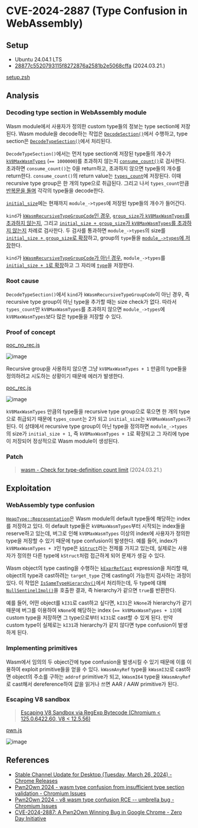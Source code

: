 # CVE-2024-2887 (Type Confusion in WebAssembly)

## Setup

- Ubuntu 24.04.1 LTS
- [28877c5520793115f8272876a2581b2e5068cffa](https://chromium.googlesource.com/v8/v8/+/28877c5520793115f8272876a2581b2e5068cffa) (2024.03.21.)

[setup.zsh](./setup.zsh)

## Analysis

### Decoding type section in WebAssembly module

Wasm module에서 사용자가 정의한 custom type들의 정보는 type section에 저장된다. Wasm module을 decode하는 작업은 [`DecodeSection()`](https://source.chromium.org/chromium/v8/v8/+/28877c5520793115f8272876a2581b2e5068cffa:src/wasm/module-decoder-impl.h;l=417)에서 수행하고, type section은 [`DecodeTypeSection()`](https://source.chromium.org/chromium/v8/v8/+/28877c5520793115f8272876a2581b2e5068cffa:src/wasm/module-decoder-impl.h;l=621)에서 처리된다.

`DecodeTypeSection()`에서는 먼저 type section에 저장된 type들의 개수가 [`kV8MaxWasmTypes`](https://source.chromium.org/chromium/v8/v8/+/28877c5520793115f8272876a2581b2e5068cffa:src/wasm/wasm-limits.h;l=29) (`== 1000000`)를 초과하지 않는지 [`consume_count()`](https://source.chromium.org/chromium/v8/v8/+/28877c5520793115f8272876a2581b2e5068cffa:src/wasm/module-decoder-impl.h;l=1847)로 검사한다. 초과하면 `consume_count()`는 0을 return하고, 초과하지 않으면 type들의 개수를 return한다. `consume_count()`의 return value는 [`types_count`](https://source.chromium.org/chromium/v8/v8/+/28877c5520793115f8272876a2581b2e5068cffa:src/wasm/module-decoder-impl.h;l=623)에 저장된다. 이때 recursive type group은 한 개의 type으로 취급된다. 그리고 나서 `types_count`만큼 [반복문을 돌며](https://source.chromium.org/chromium/v8/v8/+/28877c5520793115f8272876a2581b2e5068cffa:src/wasm/module-decoder-impl.h;l=625) 각각의 type들을 decode한다.

[`initial_size`](https://source.chromium.org/chromium/v8/v8/+/28877c5520793115f8272876a2581b2e5068cffa:src/wasm/module-decoder-impl.h;l=628)에는 현재까지 `module_->types`에 저장된 type들의 개수가 들어간다.

`kind`가 [`kWasmRecursiveTypeGroupCode`인 경우](https://source.chromium.org/chromium/v8/v8/+/28877c5520793115f8272876a2581b2e5068cffa:src/wasm/module-decoder-impl.h;l=629), [`group_size`가 `kV8MaxWasmTypes`를 초과하지 않는지](https://source.chromium.org/chromium/v8/v8/+/28877c5520793115f8272876a2581b2e5068cffa:src/wasm/module-decoder-impl.h;l=634), 그리고 [`initial_size + group_size`가 `kV8MaxWasmTypes`를 초과하지 않는지](https://source.chromium.org/chromium/v8/v8/+/28877c5520793115f8272876a2581b2e5068cffa:src/wasm/module-decoder-impl.h;l=637) 차례로 검사한다. 두 검사를 통과하면 `module_->types`의 size를 [`initial_size + group_size`로 확장](https://source.chromium.org/chromium/v8/v8/+/28877c5520793115f8272876a2581b2e5068cffa:src/wasm/module-decoder-impl.h;l=648)하고, group의 `type`들을 [`module_->types`에 저장](https://source.chromium.org/chromium/v8/v8/+/28877c5520793115f8272876a2581b2e5068cffa:src/wasm/module-decoder-impl.h;l=654)한다.

`kind`가 [`kWasmRecursiveTypeGroupCode`가 아닌 경우](https://source.chromium.org/chromium/v8/v8/+/28877c5520793115f8272876a2581b2e5068cffa:src/wasm/module-decoder-impl.h;l=662), `module_->types`를 [`initial_size + 1`로 확장](https://source.chromium.org/chromium/v8/v8/+/28877c5520793115f8272876a2581b2e5068cffa:src/wasm/module-decoder-impl.h;l=665)하고 그 자리에 [`type`](https://source.chromium.org/chromium/v8/v8/+/28877c5520793115f8272876a2581b2e5068cffa:src/wasm/module-decoder-impl.h;l=669)을 저장한다.

### Root cause

`DecodeTypeSection()`에서 `kind`가 `kWasmRecursiveTypeGroupCode`이 아닌 경우, 즉 recursive type group이 아닌 type을 추가할 때는 size check가 없다. 따라서 `types_count`만 `kV8MaxWasmTypes`를 초과하지 않으면 `module_->types`에 `kV8MaxWasmTypes`보다 많은 type들을 저장할 수 있다.

### Proof of concept

[poc_no_rec.js](./poc_no_rec.js)

![image](https://github.com/user-attachments/assets/91da6428-b7c2-4bf9-aac4-b02b7bfd321e)

Recursive group을 사용하지 않으면 그냥 `kV8MaxWasmTypes + 1` 만큼의 type들을 정의하려고 시도하는 상황이기 때문에 에러가 발생한다.

[poc_rec.js](./poc_rec.js)

![image](https://github.com/user-attachments/assets/12fc5ce4-18be-47f8-b676-8e2aef7f7659)

`kV8MaxWasmTypes` 만큼의 type들을 recursive type group으로 묶으면 한 개의 type으로 취급되기 때문에 `types_count`는 2가 되고 `initial_size`는 `kV8MaxWasmTypes`가 된다. 이 상태에서 recursive type group이 아닌 type을 정의하면 `module_->types`의 size가 `initial_size + 1`, 즉 `kV8MaxWasmTypes + 1`로 확장되고 그 자리에 type이 저장되어 정상적으로 Wasm module이 생성된다.

### Patch

> [wasm - Check for type-definition count limit](https://chromium.googlesource.com/v8/v8/+/b852ad701db21d6db5b34e66f4ec1cdccd2ec4d4) (2024.03.21.)

## Exploitation

### WebAssembly type confusion

[`HeapType::Representation`](https://source.chromium.org/chromium/v8/v8/+/28877c5520793115f8272876a2581b2e5068cffa:src/wasm/value-type.h;l=61)은 Wasm module의 default type들에 해당하는 index를 저장하고 있다. 이 default type들은 `kV8MaxWasmTypes`부터 시작되는 index들을 reserve하고 있는데, 버그로 인해 `kV8MaxWasmTypes` 이상의 index에 사용자가 정의한 type을 저장할 수 있기 때문에 type confusion이 발생한다. 예를 들어, index가 `kV8MaxWasmTypes + 3`인 type은 [`kStruct`](https://source.chromium.org/chromium/v8/v8/+/28877c5520793115f8272876a2581b2e5068cffa:src/wasm/value-type.h;l=65)라는 전제를 가지고 있는데, 실제로는 사용자가 정의한 다른 type에 `kStruct`처럼 접근하게 되어 문제가 생길 수 있다.

Wasm object의 type casting을 수행하는 [`kExprRefCast`](https://source.chromium.org/chromium/v8/v8/+/28877c5520793115f8272876a2581b2e5068cffa:src/wasm/function-body-decoder-impl.h;l=5097) expression을 처리할 때, object의 type과 cast하려는 `target_type` 간에 casting이 가능한지 검사하는 과정이 있다. 이 작업은 [`IsSameTypeHierarchy()`](https://source.chromium.org/chromium/v8/v8/+/28877c5520793115f8272876a2581b2e5068cffa:src/wasm/wasm-subtyping.cc;l=837)에서 처리하는데, 두 type에 대해 [`NullSentinelImpl()`](https://source.chromium.org/chromium/v8/v8/+/28877c5520793115f8272876a2581b2e5068cffa:src/wasm/wasm-subtyping.cc;l=99)을 호출한 결과, 즉 hierarchy가 같으면 `true`를 반환한다.

예를 들어, 어떤 object를 `kI31`로 cast하고 싶다면, `kI31`은 `kNone`과 hierarchy가 같기 때문에 버그를 이용하여 `kNone`에 해당하는 index (`== kV8MaxWasmTypes + 13`)에 custom type을 저장하면 그 type으로부터 `kI31`로 cast할 수 있게 된다. 만약 custom type이 실제로는 `kI31`과 hierarchy가 같지 않다면 type confusion이 발생하게 된다.

### Implementing primitives

Wasm에서 임의의 두 object간에 type confusion을 발생시킬 수 있기 때문에 이를 이용하여 exploit primitive들을 얻을 수 있다. `kWasmAnyRef` type을 `kWasmI32`로 cast하면 object의 주소를 구하는 `addrof` primitive가 되고, `kWasmI64` type을 `kWasmAnyRef`로 cast해서 dereference하여 값을 읽거나 쓰면 AAR / AAW primitive가 된다.

### Escaping V8 sandbox

> [Escaping V8 Sandbox via RegExp Bytecode (Chromium < 125.0.6422.60, V8 < 12.5.56)](https://h0meb0dy.github.io/2024/12/10/Escaping-V8-Sandbox-via-RegExp-Bytecode/)

[pwn.js](./pwn.js)

![image](https://github.com/user-attachments/assets/7125a68a-505b-4148-8d04-1eb83ad8bcb9)

## References

- [Stable Channel Update for Desktop (Tuesday, March 26, 2024) - Chrome Releases](https://chromereleases.googleblog.com/2024/03/stable-channel-update-for-desktop_26.html)
- [Pwn2Own 2024 - wasm type confusion from insufficient type section validation - Chromium Issues](https://issues.chromium.org/issues/330588502)
- [Pwn2Own 2024 - v8 wasm type confusion RCE -- umbrella bug - Chromium Issues](https://issues.chromium.org/issues/330575498)
- [CVE-2024-2887: A Pwn2Own Winning Bug in Google Chrome - Zero Day Initiative](https://www.zerodayinitiative.com/blog/2024/5/2/cve-2024-2887-a-pwn2own-winning-bug-in-google-chrome)
